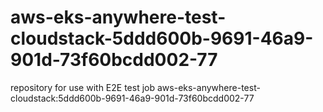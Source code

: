 # aws-eks-anywhere-test-cloudstack-5ddd600b-9691-46a9-901d-73f60bcdd002-77
repository for use with E2E test job aws-eks-anywhere-test-cloudstack:5ddd600b-9691-46a9-901d-73f60bcdd002-77
